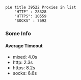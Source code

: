 
```mermaid
pie title 39522 Proxies in list
    "HTTP" : 28328
    "HTTPS": 10559
    "SOCKS" : 7692
```

### Some Info
#### Average Timeout

- mixed: 4.0s
- http: 2.3s
- https: 8.2s
- socks: 6.6s
